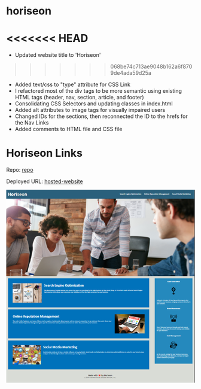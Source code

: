 # horiseon

<<<<<<< HEAD
=======
- Updated website title to 'Horiseon'
>>>>>>> 068be74c713ae9048b162a6f8709de4ada59d25a
- Added text/css to "type" attribute for CSS Link
- I refactored most of the div tags to be more semantic using existing HTML tags (header, nav, section, article, and footer)
- Consolidating CSS Selectors and updating classes in index.html
- Added alt attributes to image tags for visually impaired users
- Changed IDs for the sections, then reconnected the ID to the hrefs for the Nav Links
- Added comments to HTML file and CSS file

# Horiseon Links

Repo: [repo]

Deployed URL: [hosted-website]

<img alt="Finished img" src="./assets/images/Finished-Horiseon.png">

[repo]: https://github.com/TDGNate/horiseon
[hosted-website]: https://tdgnate.github.io/horiseon/
